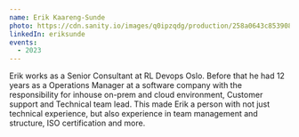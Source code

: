 ```yaml
---
name: Erik Kaareng-Sunde
photo: https://cdn.sanity.io/images/q0ipzqdg/production/258a0643c8539082e99f5033ccdfce3cfbd836b3-400x600.jpg
linkedIn: eriksunde
events:
  - 2023
---
```


Erik works as a Senior Consultant at RL Devops Oslo. Before that he had 12 years as a Operations Manager at a software company with the responsibility for inhouse on-prem and cloud environment, Customer support and Technical team lead. This made Erik a person with not just technical experience, but also experience in team management and structure, ISO certification and more.
